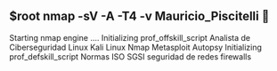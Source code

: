## $root nmap -sV -A -T4 -v Mauricio_Piscitelli 👋
Starting nmap engine ....
Initializing prof_offskill_script
  Analista de Ciberseguridad 
  Linux
  Kali Linux
  Nmap
  Metasploit
  Autopsy
Initializing prof_defskill_script
  Normas ISO 
  SGSI
  seguridad de redes
  firewalls

<!--
**dething/dething** is a ✨ _special_ ✨ repository because its `README.md` (this file) appears on your GitHub profile.

Here are some ideas to get you started:

- 🔭 I’m currently working on ...
- 🌱 I’m currently learning ...
- 👯 I’m looking to collaborate on ...
- 🤔 I’m looking for help with ...
- 💬 Ask me about ...
- 📫 How to reach me: ...
- 😄 Pronouns: ...
- ⚡ Fun fact: ...
-->
